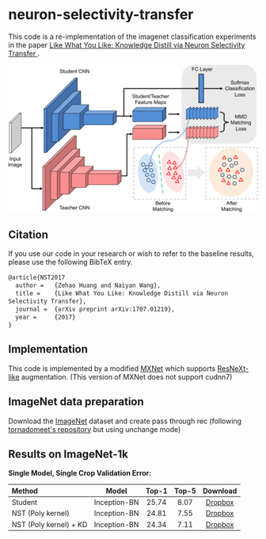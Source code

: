# neuron-selectivity-transfer

This code is a re-implementation of the imagenet classification experiments in the paper [Like What You Like: Knowledge Distill via Neuron Selectivity Transfer
](https://arxiv.org/abs/1707.01219).

<div align="center">
  <img src="docs/transfer.png" width="700px" />
</div>

## Citation
If you use our code in your research or wish to refer to the baseline results, please use the following BibTeX entry.
```
@article{NST2017
  author =   {Zehao Huang and Naiyan Wang},
  title =    {Like What You Like: Knowledge Distill via Neuron Selectivity Transfer},
  journal =  {arXiv preprint arXiv:1707.01219},
  year =     {2017}
}
```

## Implementation
This code is implemented by a modified [MXNet](https://github.com/huangzehao/incubator-mxnet-bk) which supports [ResNeXt-like](https://github.com/facebookresearch/ResNeXt) augmentation. (This version of MXNet does not support cudnn7)

## ImageNet data preparation
Download the [ImageNet](http://image-net.org/download-images) dataset and create pass through rec (following [tornadomeet's repository](https://github.com/tornadomeet/ResNet#imagenet) but using unchange mode)

## Results on ImageNet-1k
**Single Model, Single Crop Validation Error:**

| Method            | Model          | Top-1 | Top-5| Download |
| :-------------     |:-------------:| :-----:| :-----:| :-----:|
| Student           | Inception-BN | 25.74     | 8.07 | [Dropbox](https://www.dropbox.com/sh/ggwngonbes5lo15/AAA94k7zgO9yCQQtLavHcdtia?dl=0) |
| NST (Poly kernel) | Inception-BN |24.81      | 7.55 | [Dropbox](https://www.dropbox.com/sh/carpuv04frzc5hx/AAAQxVUuS_WFJEC3RIDdqh7Ma?dl=0) |
| NST (Poly kernel) + KD    | Inception-BN | 24.34      | 7.11 | [Dropbox](https://www.dropbox.com/sh/ekqs25qyp9sjcg3/AABTtywMobR8WSIjuf_OyXs-a?dl=0) |